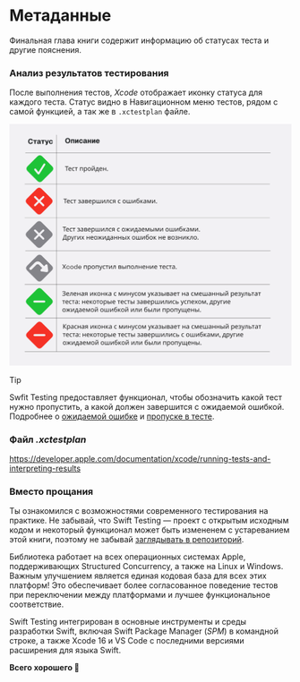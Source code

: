 # Метаданные

Финальная глава книги содержит информацию об статусах теста и другие пояснения.

### Анализ результатов тестирования

После выполнения тестов, *Xcode* отображает иконку статуса для каждого теста.
Статус видно в Навигационном меню тестов, рядом с самой функцией, а так же в `.xctestplan` файле.

![Test states](assets/test_metadata.png)

> [!TIP]
> Swfit Testing предоставляет функционал, чтобы обозначить какой тест нужно пропустить, а какой должен завершится с ожидаемой ошибкой.<br>Подробнее о [ожидаемой ошибке][known_issue] и [пропуске в тесте][skip_test].

### Файл *.xctestplan*

https://developer.apple.com/documentation/xcode/running-tests-and-interpreting-results

### Вместо прощания

Ты ознакомился с возможностями современного тестирования на практике.
Не забывай, что Swift Testing — проект с открытым исходным кодом и некоторый
функционал может быть измененем с устареванием этой книги, поэтому не забывай [заглядывать в репозиторий][github_swift_testing].

Библиотека работает на всех операционных системах Apple, поддерживающих Structured Concurrency, а также на Linux и Windows. Важным улучшением является единая кодовая база для всех этих платформ! Это обеспечивает более согласованное поведение тестов при переключении между платформами и лучшее функциональное соответствие.

Swift Testing интегрирован в основные инструменты и среды разработки Swift, включая Swift Package Manager (*SPM*) в командной строке, а также Xcode 16 и VS Code с последними версиями расширения для языка Swift.

**Всего хорошего 🤝**

[known_issue]: best_practice_short.md#Ожидаемая-ошибка-withknownissue
[skip_test]: Traits/ConditionTrait.md#Пропустить-выполнение
[github_swift_testing]: https://github.com/swiftlang/swift-testing